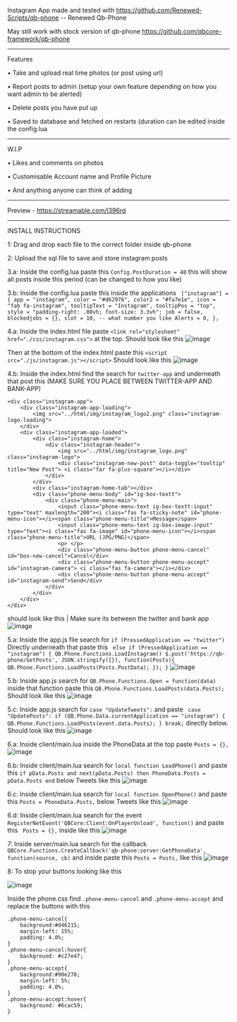 Instagram App made and tested with https://github.com/Renewed-Scripts/qb-phone -- Renewed Qb-Phone

May still work with stock version of qb-phone https://github.com/qbcore-framework/qb-phone

--------------------------------------------------------------------------------------------------

Features

• Take and upload real time photos (or post using url)

• Report posts to admin (setup your own feature depending on how you want admin to be alerted)

• Delete posts you have put up

• Saved to database and fetched on restarts (duration can be edited inside the config.lua

--------------------------------------------------------------------------------------------------

W.I.P

• Likes and comments on photos

• Customisable Account name and Profile Picture

• And anything anyone can think of adding

--------------------------------------------------------------------------------------------------

Preview - https://streamable.com/l396rd

--------------------------------------------------------------------------------------------------

INSTALL INSTRUCTIONS

1: Drag and drop each file to the correct folder inside qb-phone

2: Upload the sql file to save and store instagram posts

3.a: Inside the config.lua paste this ```Config.PostDuration = 48``` this will show all posts inside this period (can be changed to how you like)

3.b: Inside the config.lua paste this inside the applications ```
    ["instagram"] = {
        app = "instagram",
        color = "#d62976",
        color2 = "#fa7e1e",
        icon = "fab fa-instagram",
        tooltipText = "Instagram",
        tooltipPos = "top",
        style = "padding-right: .08vh; font-size: 3.3vh";
        job = false,
        blockedjobs = {},
        slot = 10, -- what number you like
        Alerts = 0,
    },```

4.a: Inside the index.html file paste ```<link rel="stylesheet" href="./css/instagram.css">``` at the top. Should look like this
![image](https://user-images.githubusercontent.com/81892751/212876472-a0d6a4fe-aea7-43f4-aa53-226308f03dbf.png)

Then at the bottom of the index.html paste this ```<script src="./js/instagram.js"></script>``` Should look like this
![image](https://user-images.githubusercontent.com/81892751/212876849-dd16bee2-a04d-47a4-9cf6-01147a762933.png)

4.b: Inside the index.html find the search for ```twitter-app``` and underneath that post this (MAKE SURE YOU PLACE BETWEEN TWITTER-APP AND BANK-APP)
```
<div class="instagram-app">
    <div class="instagram-app-loading">
        <img src="../html/img/instagram_logo2.png" class="instagram-logo-loading">
    </div>
    <div class="instagram-app-loaded">
        <div class="instagram-home">
            <div class="instagram-header">
                <img src="../html/img/instagram_logo.png" class="instagram-logo">
                <div class="instagram-new-post" data-toggle="tooltip" title="New Post"> <i class="far fa-plus-square"></i></div>
            </div>
        </div>
        <div class="instagram-home-tab"></div>
        <div class="phone-menu-body" id="ig-box-textt">
            <div class="phone-menu-main">
                <input class="phone-menu-text ig-box-textt-input" type="text" maxlength="200"><i class="fas fa-sticky-note" id="phone-menu-icon"></i><span class="phone-menu-title">Message</span>
                <input class="phone-menu-text ig-box-image-input" type="text"><i class="fas fa-image" id="phone-menu-icon"></i><span class="phone-menu-title">URL (JPG/PNG)</span>
                <p> </p>
                <div class="phone-menu-button phone-menu-cancel" id="box-new-cancel">Cancel</div>
                <div class="phone-menu-button phone-menu-accept" id="instagram-camera"> <i class="fas fa-camera"></i></div>
                <div class="phone-menu-button phone-menu-accept" id="instagram-send">Send</div>
            </div>
        </div>
    </div> 
</div>
```
should look like this | Make sure its between the twitter and bank app
![image](https://user-images.githubusercontent.com/81892751/212889529-21982dfc-044d-49ec-8a6b-32f5f2a426e8.png)

5.a: Inside the app.js file search for ```if (PressedApplication == "twitter")``` Directly underneath that paste this ```
else if (PressedApplication == "instagram") {
  QB.Phone.Functions.LoadInstagram()
  $.post('https://qb-phone/GetPosts', JSON.stringify({}), function(Posts){
    QB.Phone.Functions.LoadPosts(Posts.PostData);
  });
}```
![image](https://user-images.githubusercontent.com/81892751/212877403-36f0617e-d79c-403d-975b-8d3d3b0ee6c5.png)

5.b: Inside app.js search for ```QB.Phone.Functions.Open = function(data)``` inside that function paste this ```QB.Phone.Functions.LoadPosts(data.Posts);```
Should look like this ![image](https://user-images.githubusercontent.com/81892751/212877958-e30dc033-429f-4935-814a-75ea7f3b89ca.png)

5.c: Inside app.js search for ```case "UpdateTweets":``` and paste ```
case "UpdatePosts":
  if (QB.Phone.Data.currentApplication == "instagram") {
    QB.Phone.Functions.LoadPosts(event.data.Posts);
  }
break;```  directly below. Should look like this
![image](https://user-images.githubusercontent.com/81892751/212878780-db5fa451-e8b6-40fa-b0b8-a585707c5d48.png)

6.a: Inside client/main.lua inside the PhoneData at the top paste ```Posts = {},```
![image](https://user-images.githubusercontent.com/81892751/212879246-5f931a49-ea1f-40ac-b93b-4e3ff2a65526.png)

6.b: Inside client/main.lua search for ```local function LoadPhone()``` and paste this ```if pData.Posts and next(pData.Posts) then
  PhoneData.Posts = pData.Posts
end``` below Tweets like this
![image](https://user-images.githubusercontent.com/81892751/212880028-9082e239-5b67-496a-8a7a-28f05bd6d674.png)

6.c: Inside client/main.lua search for ```local function OpenPhone()``` and paste this ```Posts = PhoneData.Posts,``` below Tweets like this
![image](https://user-images.githubusercontent.com/81892751/212880357-e1fbee4a-cfc1-44df-8deb-2cc72fa8caeb.png)

6.d: Inside client/main.lua search for the event ```RegisterNetEvent('QBCore:Client:OnPlayerUnload', function()``` and paste this ``` Posts = {},``` inside like this
![image](https://user-images.githubusercontent.com/81892751/212880659-c55f860c-bf53-4c25-9f32-dbeb2351cb94.png)

7: Inside server/main.lua search for the callback ```QBCore.Functions.CreateCallback('qb-phone:server:GetPhoneData', function(source, cb)``` and inside paste this ```Posts = Posts,``` like this
![image](https://user-images.githubusercontent.com/81892751/212880945-d465905e-626b-4a92-b58c-368b2424186f.png)

8: To stop your buttons looking like this

![image](https://user-images.githubusercontent.com/81892751/213141328-4e7306b0-6908-4402-85de-f0f038fe2d4d.png)

Inside the phone.css find ```.phone-menu-cancel``` and ```.phone-menu-accept``` and replace the buttons with this
```
.phone-menu-cancel{
    background:#d46215;
    margin-left: 15%;
    padding: 4.0%;
}
.phone-menu-cancel:hover{
    background: #c27e47;
}
.phone-menu-accept{
    background:#90e278;
    margin-left: 5%;
    padding: 4.0%;
}
.phone-menu-accept:hover{
    background: #6cac59;
}
